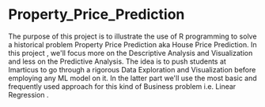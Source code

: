 # Property_Price_Prediction
The purpose of this project is to illustrate the use of R programming to solve a historical problem Property Price Prediction aka House Price Prediction. In this project , we'll focus more on the Descriptive Analysis and Visualization and less on the Predictive Analysis. The idea is to push students at Imarticus to go through a rigorous Data Exploration and Visualization before employing any ML model on it. In the latter part we'll use the most basic and frequently used approach for this kind of Business problem i.e. Linear Regression .
